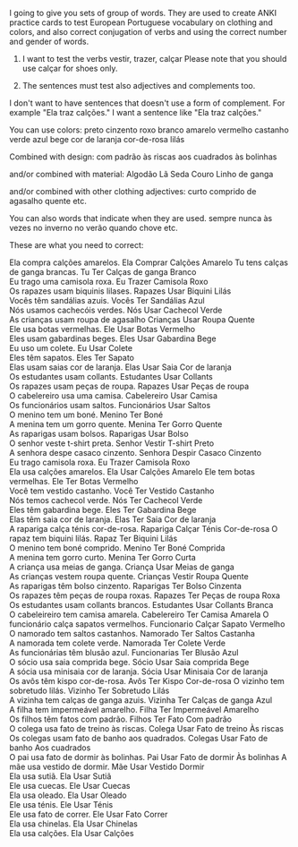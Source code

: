 

I going to give you sets of group of words. They are used to create ANKI practice cards to test European Portuguese vocabulary on clothing and colors, and also correct conjugation of verbs and using the correct number and gender of words.


1. I want to test the verbs vestir, trazer, calçar Please note that you should use calçar for shoes only. 

2. The sentences must test also adjectives and complements too. 

I don't want to have sentences that doesn't use a form of complement. For example "Ela traz calções."  I want a sentence like "Ela traz calções." 

You can use colors: 
preto
cinzento
roxo
branco
amarelo
vermelho
castanho
verde
azul
bege
cor de laranja
cor-de-rosa
lilás

Combined with design: 
com padrão
às riscas
aos cuadrados
às bolinhas

and/or combined with material:
Algodão
Lã
Seda
Couro
Linho
de ganga

and/or combined with other clothing adjectives:
curto
comprido
de agasalho
quente
etc.

You can also words that indicate when they are used.
sempre
nunca
às vezes 
no inverno
no verão
quando chove
etc.

These are what you need to correct:

Ela compra calções amarelos.	Ela	Comprar	Calções	Amarelo	
Tu tens calças de ganga brancas.	Tu	Ter	Calças de ganga	Branco	
Eu trago uma camisola roxa.	Eu	Trazer	Camisola	Roxo	
Os rapazes usam biquinis lilases.	Rapazes	Usar	Biquini	Lilás	
Vocês têm sandálias azuis.	Vocês	Ter	Sandálias	Azul	
Nós usamos cachecóis verdes.	Nós	Usar	Cachecol	Verde	
As crianças usam roupa de agasalho	Crianças	Usar	Roupa	Quente	
Ele usa botas vermelhas.	Ele	Usar	Botas	Vermelho	
Eles usam gabardinas beges.	Eles	Usar	Gabardina	Bege	
Eu uso um colete.	Eu	Usar	Colete		
Eles têm sapatos.	Eles	Ter	Sapato		
Elas usam saias cor de laranja.	Elas	Usar	Saia	Cor de laranja	
Os estudantes usam collants.	Estudantes	Usar	Collants		
Os rapazes usam peças de roupa.	Rapazes	Usar	Peças de roupa		
O cabelereiro usa uma camisa.	Cabelereiro	Usar	Camisa		
Os funcionários usam saltos.	Funcionários	Usar	Saltos		
O menino tem um boné.	Menino	Ter	Boné		
A menina tem um gorro quente.	Menina	Ter	Gorro	Quente	
As raparigas usam bolsos.	Raparigas	Usar	Bolso		
O senhor veste t-shirt preta.	Senhor	Vestir	T-shirt	Preto	
A senhora despe casaco cinzento.	Senhora	Despir	Casaco	Cinzento	
Eu trago camisola roxa.	Eu	Trazer	Camisola	Roxo	
Ela usa calções amarelos.	Ela	Usar	Calções	Amarelo	
Ele tem botas vermelhas.	Ele	Ter	Botas	Vermelho	
Você tem vestido castanho.	Você	Ter	Vestido	Castanho	
Nós temos cachecol verde.	Nós	Ter	Cachecol	Verde	
Eles têm gabardina bege.	Eles	Ter	Gabardina	Bege	
Elas têm saia cor de laranja.	Elas	Ter	Saia	Cor de laranja	
A rapariga calça ténis cor-de-rosa.	Rapariga	Calçar	Ténis	Cor-de-rosa	
O rapaz tem biquini lilás.	Rapaz	Ter	Biquini	Lilás	
O menino tem boné comprido.	Menino	Ter	Boné	Comprida	
A menina tem gorro curto.	Menina	Ter	Gorro	Curta	
A criança usa meias de ganga.	Criança	Usar	Meias de ganga		
As crianças vestem roupa quente.	Crianças	Vestir	Roupa	Quente	
As raparigas têm bolso cinzento.	Raparigas	Ter	Bolso	Cinzenta	
Os rapazes têm peças de roupa roxas.	Rapazes	Ter	Peças de roupa	Roxa	
Os estudantes usam collants brancos.	Estudantes	Usar	Collants	Branca	
O cabeleireiro tem camisa amarela.	Cabelereiro	Ter	Camisa	Amarela	
O funcionário calça sapatos vermelhos.	Funcionario	Calçar	Sapato	Vermelho	
O namorado tem saltos castanhos.	Namorado	Ter	Saltos	Castanha	
A namorada tem colete verde.	Namorada	Ter	Colete	Verde	
As funcionárias têm blusão azul.	Funcionarias	Ter	Blusão	Azul	
O sócio usa saia comprida bege.	Sócio	Usar	Saia comprida	Bege	
A sócia usa minisaia cor de laranja.	Sócia	Usar	Minisaia	Cor de laranja	
Os avôs têm kispo cor-de-rosa.	Avôs	Ter	Kispo	Cor-de-rosa	
O vizinho tem sobretudo lilás.	Vizinho	Ter	Sobretudo	Lilás	
A vizinha tem calças de ganga azuis.	Vizinha	Ter	Calças de ganga	Azul	
A filha tem impermeável amarelho.	Filha	Ter	Impermeável	Amarelho	
Os filhos têm fatos com padrão.	Filhos	Ter	Fato	Com padrão	
O colega usa fato de treino às riscas.	Colega	Usar	Fato de treino	Às riscas	
Os colegas usam fato de banho aos quadrados.	Colegas	Usar	Fato de banho	Aos cuadrados	
O pai usa fato de dormir às bolinhas.	Pai	Usar	Fato de dormir	Às bolinhas	
A mãe usa vestido de dormir.	Mãe	Usar	Vestido	Dormir	
Ela usa sutiã.	Ela	Usar	Sutiã		
Ele usa cuecas.	Ele	Usar	Cuecas		
Ela usa oleado.	Ela	Usar	Oleado		
Ele usa ténis.	Ele	Usar	Ténis		
Ele usa fato de correr.	Ele	Usar	Fato	Correr	
Ela usa chinelas.	Ela	Usar	Chinelas		
Ela usa calções.	Ela	Usar	Calções		




